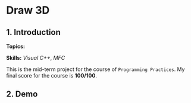 # Draw 3D

## 1. Introduction

**Topics:** 

**Skills:** _Visual C++_, _MFC_

This is the mid-term project for the course of `Programming Practices`. My final score for the course is **100/100**.



## 2. Demo
